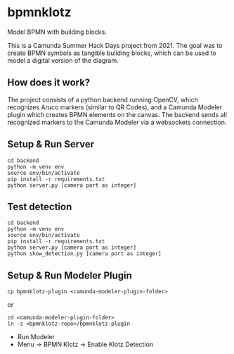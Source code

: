 # bpmnklotz

Model BPMN with building blocks.

This is a Camunda Summer Hack Days project from 2021. The goal was to create BPMN symbols as tangible building blocks, which can be used to model a digital version of the diagram.

## How does it work?

The project consists of a python backend running OpenCV, which recognizes Aruco markers (similar to QR Codes), and a Camunda Modeler plugin which creates BPMN elements on the canvas. The backend sends all recognized markers to the Camunda Modeler via a websockets connection. 

## Setup & Run Server

```
cd backend
python -m venv env
source env/bin/activate
pip install -r requirements.txt
python server.py [camera port as integer]
```
## Test detection
```
cd backend
python -m venv env
source env/bin/activate
pip install -r requirements.txt
python server.py [camera port as integer]
python show_detection.py [camera port as integer]
```
## Setup & Run Modeler Plugin
```
cp bpmnklotz-plugin <camunda-modeler-plugin-folder>
```

or

```
cd <camunda-modeler-plugin-folder>
ln -s <bpmnklotz-repo>/bpmnklotz-plugin
```

* Run Modeler
* Menu -> BPMN Klotz -> Enable Klotz Detection
